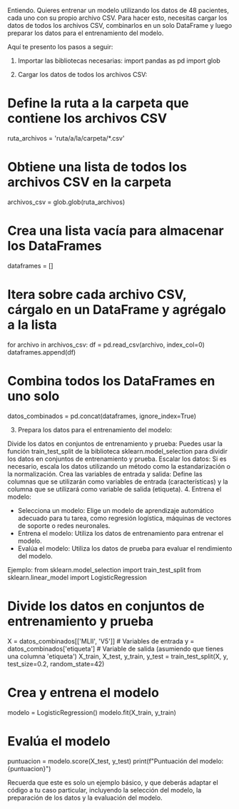 Entiendo. Quieres entrenar un modelo utilizando los datos de 48 pacientes, cada uno con su propio archivo CSV. Para hacer esto, necesitas cargar los datos de todos los archivos CSV, combinarlos en un solo DataFrame y luego preparar los datos para el entrenamiento del modelo.

Aquí te presento los pasos a seguir:

1. Importar las bibliotecas necesarias:
import pandas as pd
import glob

2. Cargar los datos de todos los archivos CSV:
# Define la ruta a la carpeta que contiene los archivos CSV
ruta_archivos = 'ruta/a/la/carpeta/*.csv' 

# Obtiene una lista de todos los archivos CSV en la carpeta
archivos_csv = glob.glob(ruta_archivos) 

# Crea una lista vacía para almacenar los DataFrames
dataframes = [] 

# Itera sobre cada archivo CSV, cárgalo en un DataFrame y agrégalo a la lista
for archivo in archivos_csv:
    df = pd.read_csv(archivo, index_col=0)
    dataframes.append(df) 

# Combina todos los DataFrames en uno solo
datos_combinados = pd.concat(dataframes, ignore_index=True)

3. Prepara los datos para el entrenamiento del modelo:

Divide los datos en conjuntos de entrenamiento y prueba: Puedes usar la función train_test_split de la biblioteca sklearn.model_selection para dividir los datos en conjuntos de entrenamiento y prueba.
Escalar los datos: Si es necesario, escala los datos utilizando un método como la estandarización o la normalización.
Crea las variables de entrada y salida: Define las columnas que se utilizarán como variables de entrada (características) y la columna que se utilizará como variable de salida (etiqueta).
4. Entrena el modelo:

* Selecciona un modelo: Elige un modelo de aprendizaje automático adecuado para tu tarea, como regresión logística, máquinas de vectores de soporte o redes neuronales.
* Entrena el modelo: Utiliza los datos de entrenamiento para entrenar el modelo.
* Evalúa el modelo: Utiliza los datos de prueba para evaluar el rendimiento del modelo.

Ejemplo:
from sklearn.model_selection import train_test_split
from sklearn.linear_model import LogisticRegression

# Divide los datos en conjuntos de entrenamiento y prueba
X = datos_combinados[['MLII', 'V5']]  # Variables de entrada
y = datos_combinados['etiqueta']  # Variable de salida (asumiendo que tienes una columna 'etiqueta')
X_train, X_test, y_train, y_test = train_test_split(X, y, test_size=0.2, random_state=42)

# Crea y entrena el modelo
modelo = LogisticRegression()
modelo.fit(X_train, y_train)

# Evalúa el modelo
puntuacion = modelo.score(X_test, y_test)
print(f"Puntuación del modelo: {puntuacion}")

Recuerda que este es solo un ejemplo básico, y que deberás adaptar el código a tu caso particular, incluyendo la selección del modelo, la preparación de los datos y la evaluación del modelo.